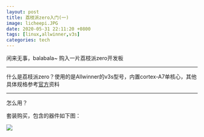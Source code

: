 ```yaml
---
layout: post
title: 荔枝派zero入门(一)
image: licheepi.JPG
date: 2020-05-31 22:11:20 +0800
tags: [linux,allwinner,v3s]
categories: tech
---
```


闲来无事，balabala~ 购入一片荔枝派zero开发板

***

什么是荔枝派zero？使用的是Allwinner的v3s型号，内置cortex-A7单核心，其他具体规格参考[官方](http://www.allwinnertech.com/index.php?c=product&a=index&id=38)资料

***

怎么用？

套装购买，包含的器件如下图：

![]({{site.baseurl}}/images/licheepi_1_1.JPG)



